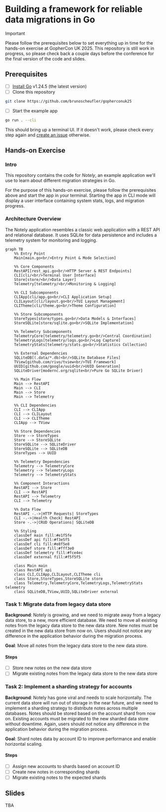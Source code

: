 # Building a framework for reliable data migrations in Go

> [!IMPORTANT]  
> Please follow the prerequisites below to set everything up in time for the hands-on exercise at GopherCon UK 2025. This repository is still work in progress, so please check back a couple days before the conference for the final version of the code and slides.

## Prerequisites

- [ ] [Install Go](https://go.dev/doc/install) v1.24.5 (the latest version)
- [ ] Clone this repository

```bash
git clone https://github.com/brunoscheufler/gopherconuk25
```

- [ ] Start the example app

```bash
go run . --cli
```

This should bring up a terminal UI. If it doesn't work, please check every step again and [create an issue](https://github.com/BrunoScheufler/GopherConUK25/issues/new) otherwise.

## Hands-on Exercise

### Intro

This repository contains the code for _Notely_, an example application we'll use to learn about different migration strategies in Go.

For the purpose of this hands-on exercise, please follow the prerequisites above and start the app in your terminal. Starting the app in CLI mode will display a user interface containing system stats, logs, and migration progress.

### Architecture Overview

The Notely application resembles a classic web application with a REST API and relational database. It uses SQLite for data persistence and includes a telemetry system for monitoring and logging.

```mermaid
graph TB
    %% Entry Point
    Main[main.go<br/>Entry Point & Mode Selection]
    
    %% Core Components
    RestAPI[rest_api.go<br/>HTTP Server & REST Endpoints]
    CLI[cli/<br/>Terminal User Interface]
    Store[store/<br/>Data Layer]
    Telemetry[telemetry/<br/>Monitoring & Logging]
    
    %% CLI Subcomponents
    CLIApp[cli/app.go<br/>CLI Application Setup]
    CLILayout[cli/layout.go<br/>TUI Layout Management]
    CLITheme[cli/theme.go<br/>Theme Configuration]
    
    %% Store Subcomponents
    StoreTypes[store/types.go<br/>Data Models & Interfaces]
    StoreSQLite[store/sqlite.go<br/>SQLite Implementation]
    
    %% Telemetry Subcomponents
    TelemetryCore[telemetry/telemetry.go<br/>Central Coordination]
    TelemetryLogs[telemetry/logs.go<br/>Log Capture]
    TelemetryStats[telemetry/stats.go<br/>Statistics Collection]
    
    %% External Dependencies
    SQLiteDB[(.data/*.db)<br/>SQLite Database Files]
    TView[github.com/rivo/tview<br/>TUI Framework]
    UUID[github.com/google/uuid<br/>UUID Generation]
    SQLiteDriver[modernc.org/sqlite<br/>Pure Go SQLite Driver]
    
    %% Main Flow
    Main --> RestAPI
    Main --> CLI
    Main --> Store
    Main --> Telemetry
    
    %% CLI Dependencies
    CLI --> CLIApp
    CLI --> CLILayout
    CLI --> CLITheme
    CLIApp --> TView
    
    %% Store Dependencies
    Store --> StoreTypes
    Store --> StoreSQLite
    StoreSQLite --> SQLiteDriver
    StoreSQLite --> SQLiteDB
    StoreTypes --> UUID
    
    %% Telemetry Dependencies
    Telemetry --> TelemetryCore
    Telemetry --> TelemetryLogs
    Telemetry --> TelemetryStats
    
    %% Component Interactions
    RestAPI --> Store
    CLI --> RestAPI
    RestAPI --> Telemetry
    CLI --> Telemetry
    
    %% Data Flow
    RestAPI -.->|HTTP Requests| StoreTypes
    CLI -.->|Health Check| RestAPI
    Store -.->|CRUD Operations| SQLiteDB
    
    %% Styling
    classDef main fill:#e1f5fe
    classDef api fill:#f3e5f5
    classDef cli fill:#e8f5e8
    classDef store fill:#fff3e0
    classDef telemetry fill:#fce4ec
    classDef external fill:#f5f5f5
    
    class Main main
    class RestAPI api
    class CLI,CLIApp,CLILayout,CLITheme cli
    class Store,StoreTypes,StoreSQLite store
    class Telemetry,TelemetryCore,TelemetryLogs,TelemetryStats telemetry
    class SQLiteDB,TView,UUID,SQLiteDriver external
```

### Task 1: Migrate data from legacy data store

**Background**: Notely is growing, and we need to migrate away from a legacy data store, to a new, more efficient database. We need to move all existing notes from the legacy data store to the new data store. New notes must be created in the new data store from now on. Users should not notice any difference in the application behavior during the migration process.

**Goal**: Move all notes from the legacy data store to the new data store.

#### Steps

- [ ] Store new notes on the new data store
- [ ] Migrate existing notes from the legacy data store to the new data store

### Task 2: Implement a sharding strategy for accounts

**Background**: Notely has gone viral and needs to scale horizontally. The current data store will run out of storage in the near future, and we need to implement a sharding strategy to distribute notes across multiple databases. Notes should be stored based on the account shard from now on. Existing accounts must be migrated to the new sharded data store without downtime. Again, users should not notice any difference in the application behavior during the migration process.

**Goal**: Shard notes data by account ID to improve performance and enable horizontal scaling.

#### Steps

- [ ] Assign new accounts to shards based on account ID
- [ ] Create new notes in corresponding shards
- [ ] Migrate existing notes to the expected shards

## Slides

TBA
